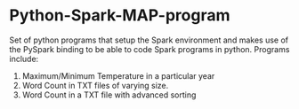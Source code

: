 # Python-Spark-MAP-program
Set of python programs that setup the Spark environment and makes use of the PySpark binding to be able to code Spark programs in python.
Programs include:
<ol>
<li>Maximum/Minimum Temperature in a particular year</li>
<li>Word Count in TXT files of varying size.</li>
<li>Word Count in a TXT file with advanced sorting</li>
</ol>
